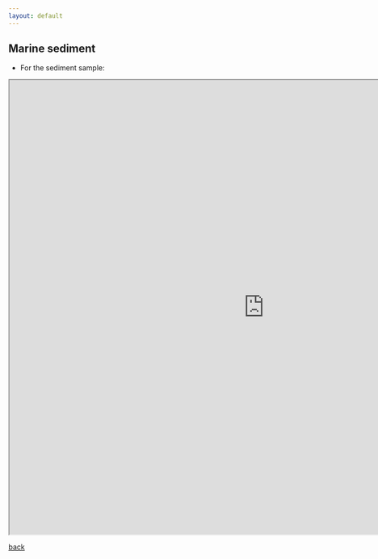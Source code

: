 ```yaml
---
layout: default
---
```


## Marine sediment


* For the sediment sample:

<iframe src="https://rawcdn.githack.com/hariszaf/metaGOflow-use-case/291c5cc4a28dca7a4c2344753e9f85d15ccf68fc/assets/htmls/fastp_sediment.html" style="width:200%; height:900px;" ></iframe>





[back](./)
